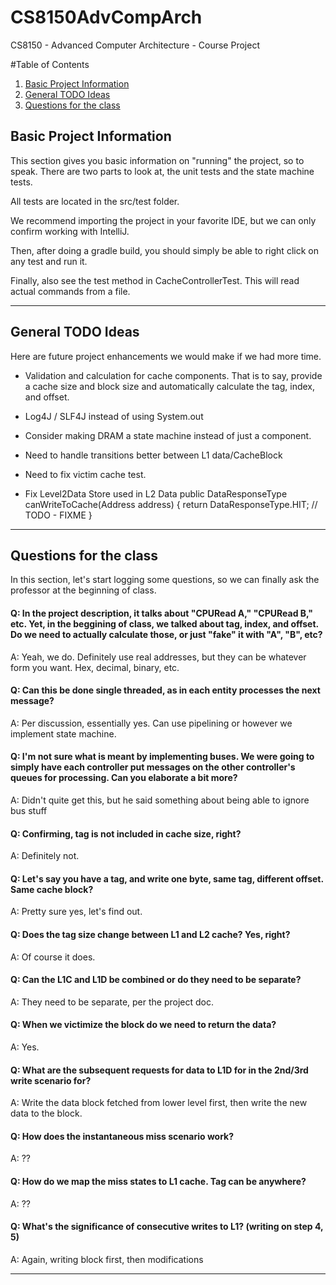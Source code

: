 # CS8150AdvCompArch
CS8150 - Advanced Computer Architecture - Course Project

#Table of Contents
1. [Basic Project Information](#basic-project-information)
2. [General TODO Ideas](#general-todo-ideas)
3. [Questions for the class](#questions-for-the-class)

## Basic Project Information
This section gives you basic information on "running" the project, so to speak. There are two parts to look at, the unit tests and the state machine tests.

All tests are located in the src/test folder. 

We recommend importing the project in your favorite IDE, but we can only confirm working with IntelliJ.

Then, after doing a gradle build, you should simply be able to right click on any test and run it.

Finally, also see the test method in CacheControllerTest. This will read actual commands from a file.

--- 

## General TODO Ideas
Here are future project enhancements we would make if we had more time.

* Validation and calculation for cache components. That is to say, provide a cache size and 
  block size and automatically calculate the tag, index, and offset.
  
* Log4J / SLF4J instead of using System.out

* Consider making DRAM a state machine instead of just a component.
  
* Need to handle transitions better between L1 data/CacheBlock

* Need to fix victim cache test.

* Fix Level2Data Store used in L2 Data public DataResponseType canWriteToCache(Address address) {
  return DataResponseType.HIT; // TODO - FIXME
  }
  
---

## Questions for the class
In this section, let's start logging some questions, so we can finally ask the 
professor at the beginning of class. 

#### Q: In the project description, it talks about "CPURead A," "CPURead B," etc. Yet, in the beggining of class, we talked about tag, index, and offset. Do we need to actually calculate those, or just "fake" it with "A", "B", etc?

A: Yeah, we do. Definitely use real addresses, but they can be whatever form you want. Hex, decimal, binary, etc.

#### Q: Can this be done single threaded, as in each entity processes the next message?

A: Per discussion, essentially yes. Can use pipelining or however we implement state machine.

#### Q: I'm not sure what is meant by implementing buses. We were going to simply have each controller put messages on the other controller's queues for processing. Can you elaborate a bit more? 

A: Didn't quite get this, but he said something about being able to ignore bus stuff

#### Q: Confirming, tag is not included in cache size, right?

A: Definitely not.

#### Q: Let's say you have a tag, and write one byte, same tag, different offset. Same cache block?

A: Pretty sure yes, let's find out.

#### Q: Does the tag size change between L1 and L2 cache? Yes, right?

A: Of course it does.

#### Q: Can the L1C and L1D be combined or do they need to be separate?

A: They need to be separate, per the project doc.


#### Q: When we victimize the block do we need to return the data?

A: Yes.

#### Q: What are the subsequent requests for data to L1D for in the 2nd/3rd write scenario for?

A: Write the data block fetched from lower level first, then write the new data to the block.

#### Q: How does the instantaneous miss scenario work?

A: ??

#### Q: How do we map the miss states to L1 cache. Tag can be anywhere?

A: ??

#### Q: What's the significance of consecutive writes to L1? (writing on step 4, 5)

A: Again, writing block first, then modifications


---
